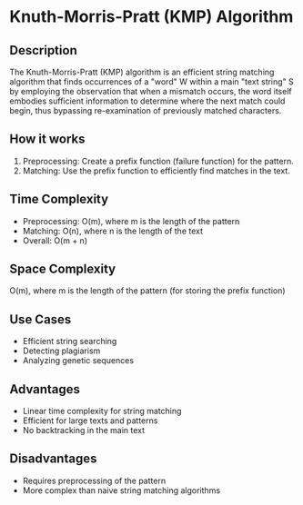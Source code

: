 # Knuth-Morris-Pratt (KMP) Algorithm

## Description

The Knuth-Morris-Pratt (KMP) algorithm is an efficient string matching algorithm that finds occurrences of a "word" W within a main "text string" S by employing the observation that when a mismatch occurs, the word itself embodies sufficient information to determine where the next match could begin, thus bypassing re-examination of previously matched characters.

## How it works

1. Preprocessing: Create a prefix function (failure function) for the pattern.
2. Matching: Use the prefix function to efficiently find matches in the text.

## Time Complexity

- Preprocessing: O(m), where m is the length of the pattern
- Matching: O(n), where n is the length of the text
- Overall: O(m + n)

## Space Complexity

O(m), where m is the length of the pattern (for storing the prefix function)

## Use Cases

- Efficient string searching
- Detecting plagiarism
- Analyzing genetic sequences

## Advantages

- Linear time complexity for string matching
- Efficient for large texts and patterns
- No backtracking in the main text

## Disadvantages

- Requires preprocessing of the pattern
- More complex than naive string matching algorithms